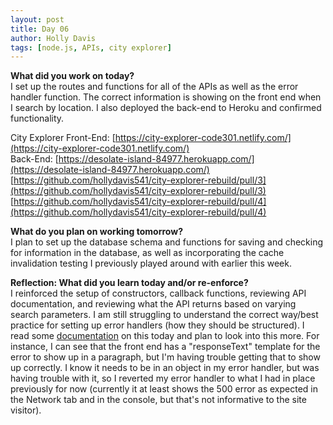 ```yaml
---
layout: post
title: Day 06
author: Holly Davis
tags: [node.js, APIs, city explorer]
---
```


**What did you work on today?**  
I set up the routes and functions for all of the APIs as well as the error handler function. The correct information is showing on the front end when I search by location. I also deployed the back-end to Heroku and confirmed functionality. 

City Explorer Front-End: [https://city-explorer-code301.netlify.com/](https://city-explorer-code301.netlify.com/)  
Back-End: [https://desolate-island-84977.herokuapp.com/](https://desolate-island-84977.herokuapp.com/)  
[https://github.com/hollydavis541/city-explorer-rebuild/pull/3](https://github.com/hollydavis541/city-explorer-rebuild/pull/3)  
[https://github.com/hollydavis541/city-explorer-rebuild/pull/4](https://github.com/hollydavis541/city-explorer-rebuild/pull/4)  

**What do you plan on working tomorrow?**  
I plan to set up the database schema and functions for saving and checking for information in the database, as well as incorporating the cache invalidation testing I previously played around with earlier this week.

**Reflection: What did you learn today and/or re-enforce?**  
I reinforced the setup of constructors, callback functions, reviewing API documentation, and reviewing what the API returns based on varying search parameters. I am still struggling to understand the correct way/best practice for setting up error handlers (how they should be structured). I read some [documentation](https://expressjs.com/en/guide/error-handling.html) on this today and plan to look into this more. For instance, I can see that the front end has a "responseText" template for the error to show up in a paragraph, but I'm having trouble getting that to show up correctly. I know it needs to be in an object in my error handler, but was having trouble with it, so I reverted my error handler to what I had in place previously for now (currently it at least shows the 500 error as expected in the Network tab and in the console, but that's not informative to the site visitor).


